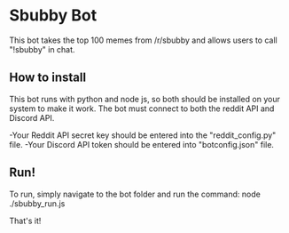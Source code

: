 # Sbubby Bot

This bot takes the top 100 memes from /r/sbubby and allows users to call "!sbubby" in chat.

## How to install

This bot runs with python and node js, so both should be installed on your system to make it work.
The bot must connect to both the reddit API and Discord API. 

-Your Reddit API secret key should be entered into the "reddit_config.py" file.
-Your Discord API token should be entered into "botconfig.json" file.

## Run!

To run, simply navigate to the bot folder and run the command:
      node ./sbubby_run.js
      
That's it!
